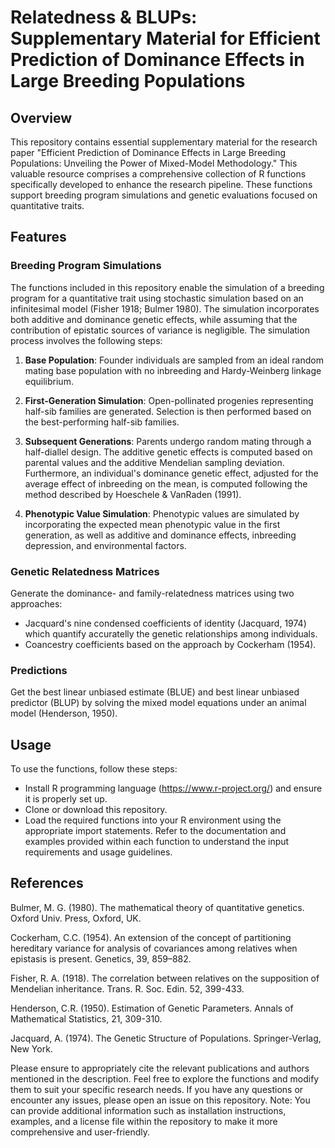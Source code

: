# Relatedness & BLUPs: Supplementary Material for Efficient Prediction of Dominance Effects in Large Breeding Populations

## Overview
This repository contains essential supplementary material for the research paper "Efficient Prediction of Dominance Effects in Large Breeding Populations: Unveiling the Power of Mixed-Model Methodology." This valuable resource comprises a comprehensive collection of R functions specifically developed to enhance the research pipeline. These functions support breeding program simulations and genetic evaluations focused on quantitative traits.

## Features

### Breeding Program Simulations
The functions included in this repository enable the simulation of a breeding program for a quantitative trait using stochastic simulation based on an infinitesimal model (Fisher 1918; Bulmer 1980). The simulation incorporates both additive and dominance genetic effects, while assuming that the contribution of epistatic sources of variance is negligible. The simulation process involves the following steps:

1. **Base Population**: Founder individuals are sampled from an ideal random mating base population with no inbreeding and Hardy-Weinberg linkage equilibrium.

2. **First-Generation Simulation**: Open-pollinated progenies representing half-sib families are generated. Selection is then performed based on the best-performing half-sib families.

3. **Subsequent Generations**: Parents undergo random mating through a half-diallel design. The additive genetic effects is computed based on parental values and the additive Mendelian sampling deviation. Furthermore, an individual's dominance genetic effect, adjusted for the average effect of inbreeding on the mean, is computed following the method described by Hoeschele & VanRaden (1991).

4. **Phenotypic Value Simulation**: Phenotypic values are simulated by incorporating the expected mean phenotypic value in the first generation, as well as additive and dominance effects, inbreeding depression, and environmental factors.

### Genetic Relatedness Matrices
Generate the dominance- and family-relatedness matrices using two approaches:
*	Jacquard's nine condensed coefficients of identity (Jacquard, 1974) which quantify accuratelly the genetic relationships among individuals.
*	Coancestry coefficients based on the approach by Cockerham (1954).

### Predictions
Get the best linear unbiased estimate (BLUE) and best linear unbiased predictor (BLUP) by solving the mixed model equations under an animal model (Henderson, 1950).

## Usage
To use the functions, follow these steps:
* Install R programming language (https://www.r-project.org/) and ensure it is properly set up.
* Clone or download this repository.
* Load the required functions into your R environment using the appropriate import statements.
Refer to the documentation and examples provided within each function to understand the input requirements and usage guidelines.

## References
Bulmer, M. G. (1980). The mathematical theory of quantitative genetics. Oxford Univ. Press, Oxford, UK.   

Cockerham, C.C. (1954). An extension of the concept of partitioning hereditary variance for analysis of covariances among relatives when epistasis is present. Genetics, 39, 859–882.

Fisher, R. A. (1918). The correlation between relatives on the supposition of Mendelian inheritance. Trans. R. Soc. Edin. 52, 399-433.

Henderson, C.R. (1950). Estimation of Genetic Parameters. Annals of Mathematical Statistics, 21, 309-310.

Jacquard, A. (1974). The Genetic Structure of Populations. Springer-Verlag, New York.

Please ensure to appropriately cite the relevant publications and authors mentioned in the description.
Feel free to explore the functions and modify them to suit your specific research needs.
If you have any questions or encounter any issues, please open an issue on this repository.
Note: You can provide additional information such as installation instructions, examples, and a license file within the repository to make it more comprehensive and user-friendly.








